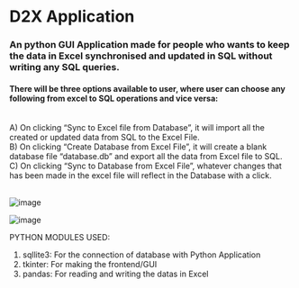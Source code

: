 # D2X Application

### An python GUI Application made for people who wants to keep the data in Excel synchronised and updated in SQL without writing any SQL queries.

#### There will be three options available to user, where user can choose any following from excel to SQL operations and vice versa:
<br>
A) On clicking “Sync to Excel file from Database”, it will import all the created or updated data from SQL to the Excel File.
<br>
B) On clicking “Create Database from Excel File”, it will create a blank database file “database.db” and export all the data from Excel file to SQL.
<br>
C) On clicking “Sync to Database from Excel File”, whatever changes that has been made in the excel file will reflect in the Database with a click.
<br>
<br>

![image](https://user-images.githubusercontent.com/75842497/201912605-2230173a-5ecb-44fc-bcbd-1638fd1fd974.png)


![image](https://user-images.githubusercontent.com/75842497/201912634-6f9472a9-984d-415c-a17d-f69fbf06e6de.png)


PYTHON MODULES USED:
<br>
1) sqllite3: For the connection of database with Python Application
2) tkinter: For making the frontend/GUI
3) pandas: For reading and writing the datas in Excel
